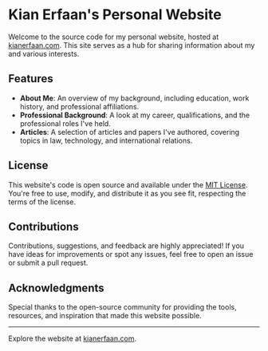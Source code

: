 # Kian Erfaan's Personal Website

Welcome to the source code for my personal website, hosted at [kianerfaan.com](https://kianerfaan.com). This site serves as a hub for sharing information about my and various interests.

## Features

- **About Me**: An overview of my background, including education, work history, and professional affiliations.
- **Professional Background**: A look at my career, qualifications, and the professional roles I've held.
- **Articles**: A selection of articles and papers I've authored, covering topics in law, technology, and international relations.

## License

This website's code is open source and available under the [MIT License](LICENSE). You're free to use, modify, and distribute it as you see fit, respecting the terms of the license.

## Contributions

Contributions, suggestions, and feedback are highly appreciated! If you have ideas for improvements or spot any issues, feel free to open an issue or submit a pull request.

## Acknowledgments

Special thanks to the open-source community for providing the tools, resources, and inspiration that made this website possible.

---

Explore the website at [kianerfaan.com](https://kianerfaan.com).
